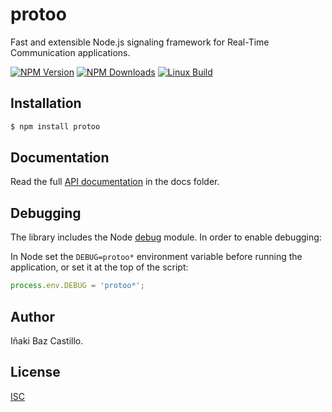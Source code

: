 # protoo

Fast and extensible Node.js signaling framework for Real-Time Communication applications.

  [![NPM Version][npm-image]][npm-url]
  [![NPM Downloads][downloads-image]][downloads-url]
  [![Linux Build][travis-image]][travis-url]


## Installation

```bash
$ npm install protoo
```


## Documentation

Read the full [API documentation](docs/index.md) in the docs folder.


## Debugging

The library includes the Node [debug](https://github.com/visionmedia/debug) module. In order to enable debugging:

In Node set the `DEBUG=protoo*` environment variable before running the application, or set it at the top of the script:

```javascript
process.env.DEBUG = 'protoo*';
```


## Author

Iñaki Baz Castillo.


## License

[ISC](./LICENSE)


[npm-image]: https://img.shields.io/npm/v/protoo.svg
[npm-url]: https://npmjs.org/package/protoo
[downloads-image]: https://img.shields.io/npm/dm/protoo.svg
[downloads-url]: https://npmjs.org/package/protoo
[travis-image]: https://img.shields.io/travis/ibc/protoo/master.svg?label=linux
[travis-url]: https://travis-ci.org/ibc/protoo
